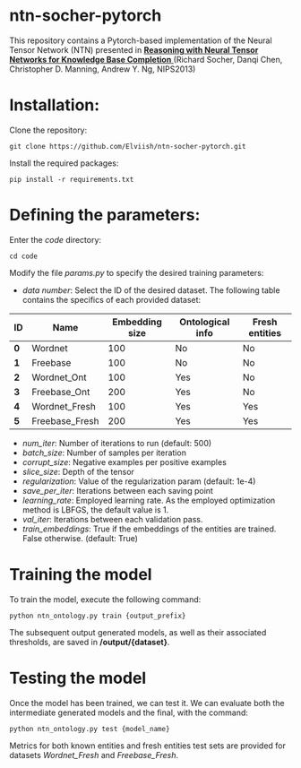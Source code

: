 # ntn-socher-pytorch
This repository contains a Pytorch-based implementation of the Neural Tensor Network (NTN) presented in [**Reasoning with Neural Tensor Networks for Knowledge Base Completion**  ](https://cs.stanford.edu/~danqi/papers/nips2013.pdf) (Richard Socher, Danqi Chen, Christopher D. Manning, Andrew Y. Ng, NIPS2013)

# Installation:
Clone the repository:

    git clone https://github.com/Elviish/ntn-socher-pytorch.git

Install the required packages:

    pip install -r requirements.txt

# Defining the parameters:
Enter the *code* directory:

    cd code

Modify the file *params.py* to specify the desired training parameters:

 -  *data number*: Select the ID of the desired dataset. The following table contains the specifics of each provided dataset:

| ID | Name | Embedding size | Ontological info | Fresh entities |
|----|----------------|----------------|------------------|----------------|
| **0** | Wordnet | 100 | No | No |
| **1** | Freebase | 100 | No | No |
| **2** | Wordnet_Ont | 100 | Yes | No |
| **3** | Freebase_Ont | 200 | Yes | No |
| **4** | Wordnet_Fresh | 100 | Yes | Yes |
| **5** | Freebase_Fresh | 200 | Yes | Yes |

 - *num_iter*: Number of iterations to run (default: 500)
 - *batch_size*: Number of samples per iteration
 - *corrupt_size*: Negative examples per positive examples
 - *slice_size*: Depth of the tensor
 - *regularization*: Value of the regularization param (default: 1e-4)
 - *save_per_iter*: Iterations between each saving point
 - *learning_rate*: Employed learning rate. As the employed optimization method is LBFGS, the default value is 1.
 - *val_iter*: Iterations between each validation pass.
 - *train_embeddings*: True if the embeddings of the entities are trained. False otherwise. (default: True)

# Training the model
To train the model, execute the following command:

    python ntn_ontology.py train {output_prefix}

The subsequent output generated models, as well as their associated thresholds,  are saved in **/output/{dataset}**.

# Testing the model
Once the model has been trained, we can test it. We can evaluate both the intermediate generated models and the final, with the command:

    python ntn_ontology.py test {model_name}

Metrics for both known entities and fresh entities test sets are provided for datasets *Wordnet_Fresh* and *Freebase_Fresh*.

